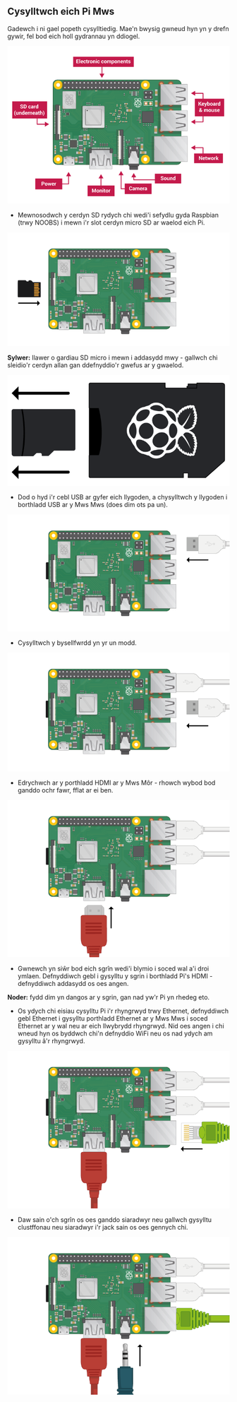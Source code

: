 ## Cysylltwch eich Pi Mws

Gadewch i ni gael popeth cysylltiedig. Mae'n bwysig gwneud hyn yn y drefn gywir, fel bod eich holl gydrannau yn ddiogel.

![cysylltiadau pi](images/pi-labelled.png)

+ Mewnosodwch y cerdyn SD rydych chi wedi'i sefydlu gyda Raspbian (trwy NOOBS) i mewn i'r slot cerdyn micro SD ar waelod eich Pi. 

![cerdyn sd](images/pi-sd.png)

**Sylwer:** llawer o gardiau SD micro i mewn i addasydd mwy - gallwch chi sleidio'r cerdyn allan gan ddefnyddio'r gwefus ar y gwaelod.

![deiliad cerdyn sd](images/sd-card-holder.png)

+ Dod o hyd i'r cebl USB ar gyfer eich llygoden, a chysylltwch y llygoden i borthladd USB ar y Mws Mws (does dim ots pa un).

![llygoden](images/pi-mouse.png)

+ Cysylltwch y bysellfwrdd yn yr un modd.

![bysellfwrdd](images/pi-keyboard.png)

+ Edrychwch ar y porthladd HDMI ar y Mws Môr - rhowch wybod bod ganddo ochr fawr, fflat ar ei ben.

![hdmi](images/pi-hdmi.png)

+ Gwnewch yn siŵr bod eich sgrîn wedi'i blymio i soced wal a'i droi ymlaen. Defnyddiwch gebl i gysylltu y sgrin i borthladd Pi's HDMI - defnyddiwch addasydd os oes angen.

**Noder:** fydd dim yn dangos ar y sgrin, gan nad yw'r Pi yn rhedeg eto.

+ Os ydych chi eisiau cysylltu Pi i'r rhyngrwyd trwy Ethernet, defnyddiwch gebl Ethernet i gysylltu porthladd Ethernet ar y Mws Mws i soced Ethernet ar y wal neu ar eich llwybrydd rhyngrwyd. Nid oes angen i chi wneud hyn os byddwch chi'n defnyddio WiFi neu os nad ydych am gysylltu â'r rhyngrwyd.

![ethernet](images/pi-ethernet.png)

+ Daw sain o'ch sgrîn os oes ganddo siaradwyr neu gallwch gysylltu clustffonau neu siaradwyr i'r jack sain os oes gennych chi.

![clustffonau](images/pi-headphones.png)